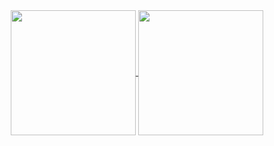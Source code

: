 <div align="center">
  <a href="https://github.com/mattkellyirl/github-readme-stats">
    <img height=200 align="center" src="https://github-readme-stats.vercel.app/api?username=mattkellyirl"/>
  </a>
  <a href="https://github.com/mattkellyirl/convoychat">
    <img height=200 align="center" src="https://github-readme-stats.vercel.app/api/top-langs?username=mattkellyirl&layout=compact&langs_count=8&card_width=320"/>
  </a>
</div>

